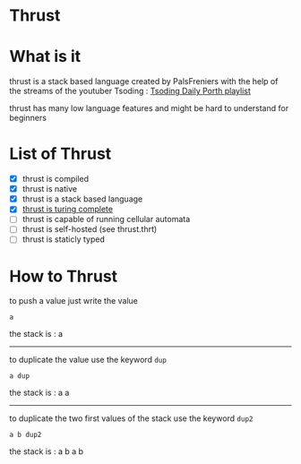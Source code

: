 # Thrust

# What is it

thrust is a stack based language created by PalsFreniers with the help of the streams of the youtuber Tsoding : [Tsoding Daily Porth playlist](https://www.youtube.com/playlist?list=PLpM-Dvs8t0VbMZA7wW9aR3EtBqe2kinu4)

thrust has many low language features and might be hard to understand for beginners

# List of Thrust

- [x] thrust is compiled
- [x] thrust is native
- [x] thrust is a stack based language 
- [x] [thrust is turing complete](./examples/C01-rule11O.thrt)
- [ ] thrust is capable of running cellular automata
- [ ] thrust is self-hosted (see thrust.thrt)
- [ ] thrust is staticly typed

# How to Thrust

to push a value just write the value

```
a
```
the stack is : a
___
to duplicate the value use the keyword `dup`

```
a dup
```
the stack is : a a
___
to duplicate  the two first values of the stack  use the keyword `dup2`

```
a b dup2
```
the stack is : a b a b

